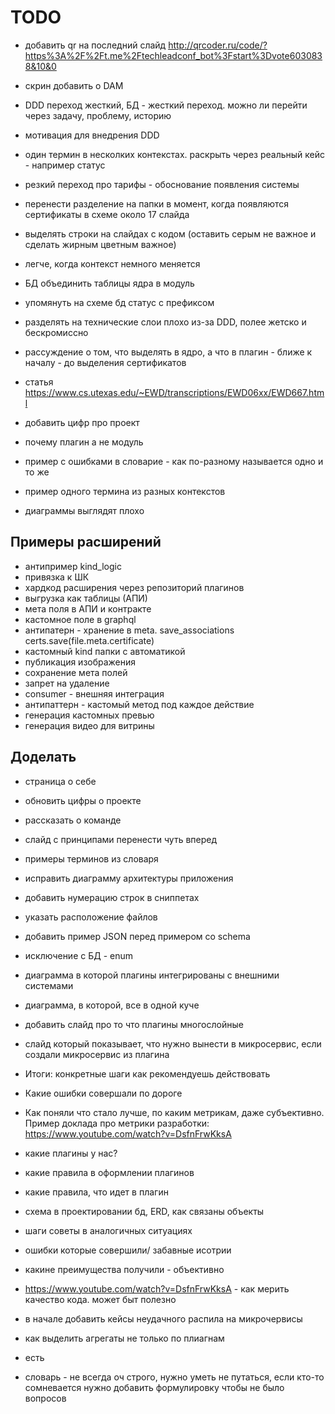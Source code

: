 # TODO

- добавить qr на последний слайд http://qrcoder.ru/code/?https%3A%2F%2Ft.me%2Ftechleadconf_bot%3Fstart%3Dvote6030838&10&0


- скрин добавить о DAM 
- DDD переход жесткий, БД - жесткий переход. можно ли перейти через задачу, проблему, историю 
- мотивация для внедрения DDD
- один термин в несколких контекстах. раскрыть через реальный кейс - например статус 
- резкий переход про тарифы - обоснование появления системы
- перенести разделение на папки в момент, когда появляются сертификаты в схеме около 17 слайда

- выделять строки на слайдах с кодом (оставить серым не важное и сделать жирным цветным важное)
- легче, когда контекст немного меняется
- БД объединить таблицы ядра в модуль 
- упомянуть на схеме бд статус с префиксом 
- разделять на технические слои плохо из-за DDD, полее жетско и бескромиссно 
- рассуждение о том, что выделять в ядро, а что в плагин - ближе к началу - до выделения сертификатов
- статья https://www.cs.utexas.edu/~EWD/transcriptions/EWD06xx/EWD667.html




- добавить цифр про проект
- почему плагин а не модуль
- пример с ошибками в словарие - как по-разному называется одно и то же 
- пример одного термина из разных контекстов
- диаграммы выглядят плохо

## Примеры расширений
- антипример kind_logic
- привязка к ШК
- хардкод расширения через репозиторий плагинов
- выгрузка как таблицы (АПИ)
- мета поля в АПИ и контракте
- кастомное поле в graphql
- антипатерн - хранение в meta. save_associations certs.save(file.meta.certificate)
- кастомный kind папки с автоматикой
- публикация изображения
- сохранение мета полей
- запрет на удаление
- consumer - внешняя интеграция
- антипаттерн - кастомый метод под каждое действие
- генерация кастомных превью 
- генерация видео для витрины


## Доделать

- страница о себе
- обновить цифры о проекте
- рассказать о команде
- слайд с принципами перенести чуть вперед
- примеры терминов из словаря
- исправить диаграмму архитектуры приложения
- добавить нумерацию строк в сниппетах
- указать расположение файлов
- добавить пример JSON перед примером со schema
- исключение с БД - enum
- диаграмма в которой плагины интегрированы с внешними системами
- диаграмма, в которой, все в одной куче
- добавить слайд про то что плагины многослойные
- слайд который показывает, что нужно вынести в микросервис, если создали микросервис из плагина

- Итоги: конкретные шаги как рекомендуешь действовать
- Какие ошибки совершали по дороге
- Как поняли что стало лучше, по каким метрикам, даже субъективно. Пример доклада про метрики разработки:  https://www.youtube.com/watch?v=DsfnFrwKksA

- какие плагины у нас?
- какие правила в оформлении плагинов
- какие правила, что идет в плагин
- схема в проектировании бд, ERD, как связаны объекты

- шаги советы в аналогичных ситуациях
- ошибки которые совершили/ забавные исотрии
- какине преимущества получили - объективно
- https://www.youtube.com/watch?v=DsfnFrwKksA - как мерить качество кода. может быт полезно
- в начале добавить кейсы неудачного распила на микрочервисы

- как выделить агрегаты не только по плиагнам
- есть 
- словарь - не всегда оч строго, нужно уметь не путаться, если кто-то сомневается нужно добавить формулировку чтобы не было вопросов
